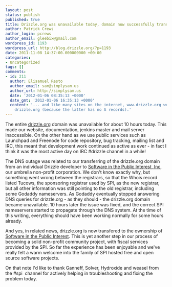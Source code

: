 ```yaml
---
layout: post
status: publish
published: true
title: Drizzle.org was unavailable today, domain now successfully transferred to SPI
author: Patrick Crews
author_login: pcrews
author_email: gleebix@gmail.com
wordpress_id: 1193
wordpress_url: http://blog.drizzle.org/?p=1193
date: 2011-11-08 14:37:00.000000000 +00:00
categories:
- Uncategorized
tags: []
comments:
- id: 211
  author: Elisamuel Resto
  author_email: sam@simplysam.us
  author_url: http://simplysam.us
  date: '2012-01-06 08:35:13 +0000'
  date_gmt: '2012-01-06 16:35:13 +0000'
  content: '... and like many sites on the internet, www.drizzle.org works but not
    drizzle.org (because the latter has no A records).'
---
```

The entire <a href="http://www.drizzle.org/">drizzle.or</a>g domain was unavailable for about 10 hours today. This made our website, documentation, jenkins master and mail server inaccessible. On the other hand as we use public services such as Launchpad and Freenode for code repository, bug tracking, mailing list and IRC, this meant that development work continued as active as ever - in fact I think it was the most active day on IRC #drizzle channel in a while!

The DNS outage was related to our transferring of the drizzle.org domain from an individual Drizzle developer to <a href="http://blog.drizzle.org/2011/10/06/drizzle-is-now-member-of-software-in-the-public-interest-can-take-donations/">Software in the Public Interest, Inc</a>, our umbrella non-profit corporation. We don't know exactly why, but something went wrong between the registrars, so that the Whois record listed Tucows, the sponsoring registrar used by SPI, as the new registrar, but all other information was still pointing to the old registrar, including some Godaddy nameservers. As Godaddy eventually stopped answering DNS queries for drizzle.org - as they should - the drizzle.org domain became unavailable. 10 hours later the issue was fixed, and the correct SPI nameservers started to propagate through the DNS system. At the time of this writing, everything should have been working normally for some hours already.

And yes, in related news, drizzle.org is now transfered to the ownership of <a href="http://spi-inc.org/">Software in the Public Interest</a>. This is yet another step in our process of becoming a solid non-profit community project, with fiscal services provided by the SPI. So far the experience has been enjoyable and we've really felt a warm welcome into the family of SPI hosted free and open source software projects.

On that note I'd like to thank Ganneff, Solver, Hydroxide and weasel from the #spi  channel for actively helping in troubleshooting and fixing the problem today.
